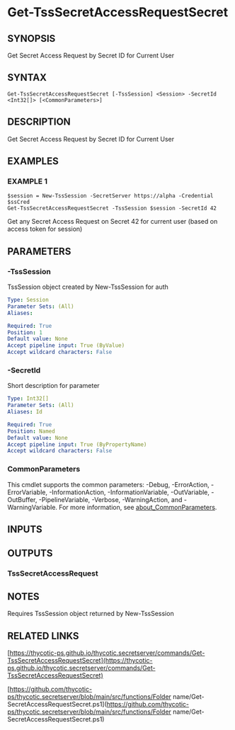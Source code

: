 # Get-TssSecretAccessRequestSecret

## SYNOPSIS
Get Secret Access Request by Secret ID for Current User

## SYNTAX

```
Get-TssSecretAccessRequestSecret [-TssSession] <Session> -SecretId <Int32[]> [<CommonParameters>]
```

## DESCRIPTION
Get Secret Access Request by Secret ID for Current User

## EXAMPLES

### EXAMPLE 1
```
$session = New-TssSession -SecretServer https://alpha -Credential $ssCred
Get-TssSecretAccessRequestSecret -TssSession $session -SecretId 42
```

Get any Secret Access Request on Secret 42 for current user (based on access token for session)

## PARAMETERS

### -TssSession
TssSession object created by New-TssSession for auth

```yaml
Type: Session
Parameter Sets: (All)
Aliases:

Required: True
Position: 1
Default value: None
Accept pipeline input: True (ByValue)
Accept wildcard characters: False
```

### -SecretId
Short description for parameter

```yaml
Type: Int32[]
Parameter Sets: (All)
Aliases: Id

Required: True
Position: Named
Default value: None
Accept pipeline input: True (ByPropertyName)
Accept wildcard characters: False
```

### CommonParameters
This cmdlet supports the common parameters: -Debug, -ErrorAction, -ErrorVariable, -InformationAction, -InformationVariable, -OutVariable, -OutBuffer, -PipelineVariable, -Verbose, -WarningAction, and -WarningVariable. For more information, see [about_CommonParameters](http://go.microsoft.com/fwlink/?LinkID=113216).

## INPUTS

## OUTPUTS

### TssSecretAccessRequest
## NOTES
Requires TssSession object returned by New-TssSession

## RELATED LINKS

[https://thycotic-ps.github.io/thycotic.secretserver/commands/Get-TssSecretAccessRequestSecret](https://thycotic-ps.github.io/thycotic.secretserver/commands/Get-TssSecretAccessRequestSecret)

[https://github.com/thycotic-ps/thycotic.secretserver/blob/main/src/functions/Folder name/Get-SecretAccessRequestSecret.ps1](https://github.com/thycotic-ps/thycotic.secretserver/blob/main/src/functions/Folder name/Get-SecretAccessRequestSecret.ps1)

